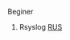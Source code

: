 Beginer    
1. Rsyslog [RUS](https://sites.google.com/site/kfgnb0101/home/Doc/syslog/rsyslog?tmpl=%2Fsystem%2Fapp%2Ftemplates%2Fprint%2F&showPrintDialog=1)  
